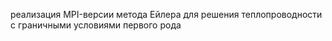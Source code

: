реализация MPI-версии метода Ейлера для решения теплопроводности с граничными условиями первого рода
